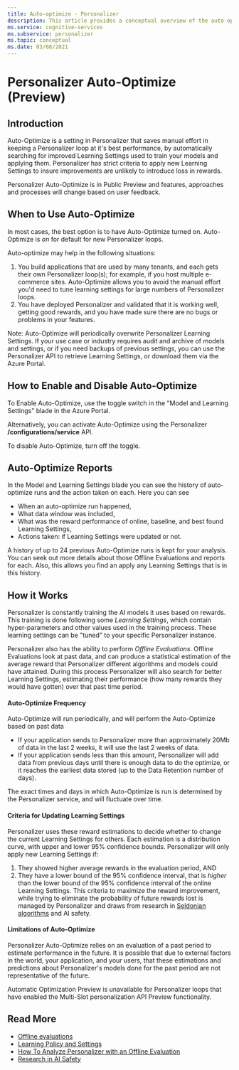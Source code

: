 ```yaml
---
title: Auto-optimize - Personalizer
description: This article provides a conceptual overview of the auto-optimize feature for Azure Personalizer service.
ms.service: cognitive-services
ms.subservice: personalizer
ms.topic: conceptual
ms.date: 03/08/2021
---
```


# Personalizer Auto-Optimize (Preview)


## Introduction
Auto-Optimize is a setting in Personalizer that saves manual effort in keeping a Personalizer loop at it's best performance, by automatically searching for improved Learning Settings used to train your models and applying them. Personalizer has strict criteria to apply new Learning Settings to insure improvements are unlikely to introduce loss in rewards.

Personalizer Auto-Optimize is in Public Preview and features, approaches and processes will change based on user feedback.

## When to Use Auto-Optimize
In most cases, the best option is to have Auto-Optimize turned on. Auto-Optimize is *on* for default for new Personalizer loops.

Auto-optimize may help in the following situations:
1. You build applications that are used by many tenants, and each gets their own Personalizer loop(s); for example, if you host multiple e-commerce sites. Auto-Optimize allows you to avoid the manual effort you'd need to tune learning settings for large numbers of Personalizer loops.
1. You have deployed Personalizer and validated that it is working well, getting good rewards, and you have made sure there are no bugs or problems in your features.

Note: Auto-Optimize will periodically overwrite Personalizer Learning Settings. If your use case or industry requires audit and archive of models and settings, or if you need backups of previous settings, you can use the Personalizer API to retrieve Learning Settings, or download them via the Azure Portal.

## How to Enable and Disable Auto-Optimize
To Enable Auto-Optimize, use the toggle switch in the "Model and Learning Settings" blade in the Azure Portal. 

Alternatively, you can activate Auto-Optimize using the Personalizer **/configurations/service** API.

To disable Auto-Optimize, turn off the toggle.

## Auto-Optimize Reports

In the Model and Learning Settings blade you can see the history of auto-optimize runs and the action taken on each. 
Here you can see
* When an auto-optimize run happened,
* What data window was included,
* What was the reward performance of online, baseline, and best found Learning Settings,
* Actions taken: if Learning Settings were updated or not.

A history of up to 24 previous Auto-Optimize runs is kept for your analysis. You can seek out more details about those Offline Evaluations and reports for each. Also, this allows you find an apply any Learning Settings that is in this history.

## How it Works
Personalizer is constantly training the AI models it uses based on rewards. This training is done following some *Learning Settings*, which contain hyper-parameters and other values used in the training process. These learning settings can be "tuned" to your specific Personalizer instance. 

Personalizer also has the ability to perform *Offline Evaluations*. Offline Evaluations look at past data, and can produce a statistical estimation of the average reward that Personalizer different algorithms and models could have attained. During this process Personalizer will also search for better Learning Settings, estimating their performance (how many rewards they would have gotten) over that past time period.

#### Auto-Optimize Frequency
Auto-Optimize will run periodically, and will perform the Auto-Optimize based on past data
* If your application sends to Personalizer more than approximately 20Mb of data in the last 2 weeks, it will use the last 2 weeks of data.
* If your application sends less than this amount, Personalizer will add data from previous days until there is enough data to do the optimize, or it reaches the earliest data stored (up to the Data Retention number of days).

The exact times and days in which Auto-Optimize is run is determined by the Personalizer service, and will fluctuate over time.

#### Criteria for Updating Learning Settings

Personalizer uses these reward estimations to decide whether to change the current Learning Settings for others. Each estimation is a distribution curve, with upper and lower 95% confidence bounds. Personalizer will only apply new Learning Settings if:
  1. They showed higher average rewards in the evaluation period, AND
  1. They have a lower bound of the 95% confidence interval, that is *higher* than the lower bound of the 95% confidence interval of the online Learning Settings.
This criteria to maximize the reward improvement, while trying to eliminate the probability of future rewards lost is managed by Personalizer and draws from research in [Seldonian algorithms](https://aisafety.cs.umass.edu/overview.html) and AI safety.

#### Limitations of Auto-Optimize

Personalizer Auto-Optimize relies on an evaluation of a past period to estimate performance in the future. It is possible that due to external factors in the world, your application, and your users, that these estimations and predictions about Personalizer's models done for the past period are not representative of the future.

Automatic Optimization Preview is unavailable for Personalizer loops that have enabled the Multi-Slot personalization API Preview functionality. 

## Read More

* [Offline evaluations](https://docs.microsoft.com/azure/cognitive-services/personalizer/concepts-offline-evaluation)
* [Learning Policy and Settings](https://docs.microsoft.com/azure/cognitive-services/personalizer/concept-active-learning)
* [How To Analyze Personalizer with an Offline Evaluation](https://docs.microsoft.com/azure/cognitive-services/personalizer/how-to-offline-evaluation) 
* [Research in AI Safety](https://aisafety.cs.umass.edu/overview.html) 

